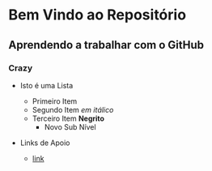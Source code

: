 # Bem Vindo ao Repositório
## Aprendendo a trabalhar com o GitHub
### Crazy

* Isto é uma Lista

	+ Primeiro Item
	+ Segundo Item *em itálico*
	+ Terceiro Item **Negrito**
	  + Novo Sub Nível
	  
* Links de Apoio
	+ [link](www.uninove.com.br)	  	  
